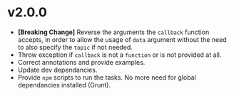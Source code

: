 # v2.0.0

- **[Breaking Change]** Reverse the arguments the `callback` function accepts, in order to allow the usage of `data` argument without the need to also specify the `topic` if not needed.
- Throw exception if `callback` is not a `function` or is not provided at all.
- Correct annotations and provide examples.
- Update dev dependancies.
- Provide `npm` scripts to run the tasks. No more need for global dependancies installed (Grunt).
